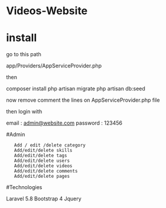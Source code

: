 # Videos-Website
# install
go to this path

app/Providers/AppServiceProvider.php

then

   composer install
   php artisan migrate
   php artisan db:seed
   
   now remove comment the lines on AppServiceProvider.php file

then login with

   email : admin@website.com
   password : 123456
   
   #Admin
   
       Add / edit /delete category
       Add/edit/delete skills
       Add/edit/delete tags
       Add/edit/delete users
       Add/edit/delete videos
       Add/edit/delete comments
       Add/edit/delete pages
       
  #Technologies
  
  Laravel 5.8
  Bootstrap 4
  Jquery
       
